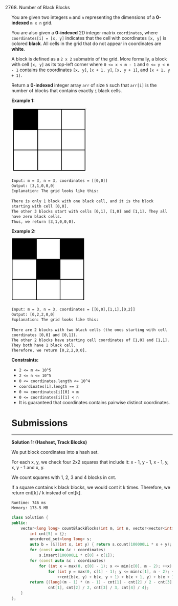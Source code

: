 2768. Number of Black Blocks


You are given two integers `m` and `n` representing the dimensions of a **0-indexed** `m x n` grid.

You are also given a **0-indexed** 2D integer matrix `coordinates`, where `coordinates[i] = [x, y]` indicates that the cell with coordinates `[x, y]` is colored **black**. All cells in the grid that do not appear in coordinates are **white**.

A block is defined as a `2 x 2` submatrix of the grid. More formally, a block with cell `[x, y]` as its top-left corner where `0 <= x < m - 1` and `0 <= y < n - 1` contains the coordinates `[x, y]`, `[x + 1, y]`, `[x, y + 1]`, and `[x + 1, y + 1]`.

Return a **0-indexed** integer array `arr` of size `5` such that `arr[i]` is the number of blocks that contains exactly `i` black cells.

 

**Example 1:**

![2768_screen-shot-2023-06-18-at-44656-am.png](img/2768_screen-shot-2023-06-18-at-44656-am.png)
```
Input: m = 3, n = 3, coordinates = [[0,0]]
Output: [3,1,0,0,0]
Explanation: The grid looks like this:

There is only 1 block with one black cell, and it is the block starting with cell [0,0].
The other 3 blocks start with cells [0,1], [1,0] and [1,1]. They all have zero black cells. 
Thus, we return [3,1,0,0,0]. 
```

**Example 2:**

![2768_screen-shot-2023-06-18-at-45018-am.png](img/2768_screen-shot-2023-06-18-at-45018-am.png)
```
Input: m = 3, n = 3, coordinates = [[0,0],[1,1],[0,2]]
Output: [0,2,2,0,0]
Explanation: The grid looks like this:

There are 2 blocks with two black cells (the ones starting with cell coordinates [0,0] and [0,1]).
The other 2 blocks have starting cell coordinates of [1,0] and [1,1]. They both have 1 black cell.
Therefore, we return [0,2,2,0,0].
```

**Constraints:**

* `2 <= m <= 10^5`
* `2 <= n <= 10^5`
* `0 <= coordinates.length <= 10^4`
* `coordinates[i].length == 2`
* `0 <= coordinates[i][0] < m`
* `0 <= coordinates[i][1] < n`
* It is guaranteed that coordinates contains pairwise distinct coordinates.

# Submissions
---
**Solution 1: (Hashset, Track Blocks)**

We put block coordinates into a hash set.

For each x, y, we check four 2x2 squares that include it: x - 1, y - 1, x - 1, y, x, y - 1 and x, y.

We count squares with 1, 2, 3 and 4 blocks in cnt.

If a square contains k black blocks, we would cont it k times. Therefore, we return cnt[k] / k instead of cnt[k].

```
Runtime: 746 ms
Memory: 173.5 MB
```
```c++
class Solution {
public:
    vector<long long> countBlackBlocks(int m, int n, vector<vector<int>>& coordinates) {
        int cnt[5] = {};
        unordered_set<long long> s;
        auto b = [&](int x, int y) { return s.count(100000LL * x + y); };
        for (const auto &c : coordinates)
            s.insert(100000LL * c[0] + c[1]);
        for (const auto &c : coordinates)
            for (int x = max(0, c[0] - 1); x <= min(c[0], m - 2); ++x)
                for (int y = max(0, c[1] - 1); y <= min(c[1], n - 2); ++y)
                    ++cnt[b(x, y) + b(x, y + 1) + b(x + 1, y) + b(x + 1, y + 1)];
        return {(long)(m - 1) * (n - 1) - cnt[1] - cnt[2] / 2 - cnt[3] / 3 - cnt[4] / 4, 
                cnt[1], cnt[2] / 2, cnt[3] / 3, cnt[4] / 4};
    }
};
```
